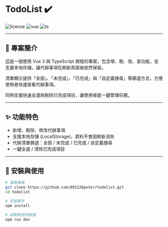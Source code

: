 # TodoList ✔️

![license](https://img.shields.io/badge/license-MIT-green)
![vue](https://img.shields.io/badge/vue-3.0-brightgreen)
![ts](https://img.shields.io/badge/typescript-5.8.3-blue)

---

## 📖 專案簡介
這是一個使用 Vue 3 與 TypeScript 開發的專案，包含增、刪、改、查功能，並支援本地存儲，讓代辦事項在刷新頁面後依然保留。  

清單顯示提供「全部」、「未完成」、「已完成」與「自定義搜尋」等篩選方式，方便使用者快速查看代辦事項。  

同時支援快速全選與刪除已完成項目，讓使用者能一鍵管理任務。  

---

## ✨ 功能特色
- 新增、刪除、修改代辦事項
- 支援本地存儲 (LocalStorage)，資料不會因刷新消失
- 代辦清單篩選：全部 / 未完成 / 已完成 / 自定義搜尋
- 一鍵全選 / 清除已完成項目

---

## 🚀 安裝與使用
```bash
# 複製專案
git clone https://github.com/891128peter/todolist.git
cd todolist

# 安裝套件
npm install

# 啟動開發伺服器
npm run dev

